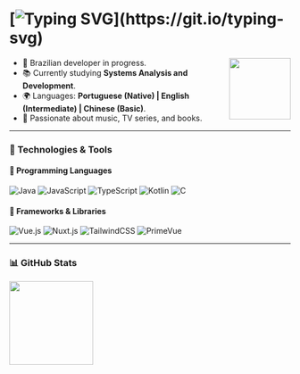 # [![Typing SVG](https://readme-typing-svg.herokuapp.com/?color=FFD700&size=35&center=true&vCenter=true&width=1000&lines=Hello!+My+name+is+Beatriz.;I'm+a+Software+Developer.;Welcome+to+my+repository!)](https://git.io/typing-svg)     

<img align="right" height="110em" src="https://media4.giphy.com/media/v1.Y2lkPTc5MGI3NjExODN2c2JxYjVlaWJxYTlvZjd5Ymp0YmEwMTh2cHhsNzE4OXljZTJrZSZlcD12MV9pbnRlcm5hbF9naWZfYnlfaWQmY3Q9Zw/UoMzcaHdVdwrMlr2xv/giphy.gif"/>

- 🌱 Brazilian developer in progress.  
- 📚 Currently studying **Systems Analysis and Development**.  
- 🌍 Languages: **Portuguese (Native) | English (Intermediate) | Chinese (Basic)**.
- 💜 Passionate about music, TV series, and books.  

---

### 🔧 Technologies & Tools

#### 📌 Programming Languages
![Java](https://img.shields.io/badge/java-%23ED8B00.svg?style=for-the-badge&logo=openjdk&logoColor=white)
![JavaScript](https://img.shields.io/badge/JavaScript-F7DF1E?style=for-the-badge&logo=javascript&logoColor=black)
![TypeScript](https://img.shields.io/badge/TypeScript-3178C6?style=for-the-badge&logo=typescript&logoColor=white)
![Kotlin](https://img.shields.io/badge/Kotlin-0095D5?style=for-the-badge&logo=kotlin&logoColor=white)
![C](https://img.shields.io/badge/C-00599C?style=for-the-badge&logo=c&logoColor=white)

#### 📌 Frameworks & Libraries
![Vue.js](https://img.shields.io/badge/Vue.js-4FC08D?style=for-the-badge&logo=vue.js&logoColor=white)
![Nuxt.js](https://img.shields.io/badge/Nuxt.js-00C58E?style=for-the-badge&logo=nuxtdotjs&logoColor=white)
![TailwindCSS](https://img.shields.io/badge/TailwindCSS-38B2AC?style=for-the-badge&logo=tailwind-css&logoColor=white)
![PrimeVue](https://img.shields.io/badge/PrimeVue-6E9FDF?style=for-the-badge&logo=primevue&logoColor=white)  

---

### 📊 GitHub Stats

<div align="left">
  <img height="150em" src="https://github-readme-stats.vercel.app/api?username=thebiatriz&show_icons=true&theme=radical" />
</div>
